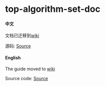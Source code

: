 # top-algorithm-set-doc

#### 中文

文档已迁移到[wiki][1]

[1]: https://github.com/ineedahouse/top-algorithm-set/wiki

源码: [Source][2]

[2]: https://github.com/ineedahouse/top-algorithm-set

#### English

The guide moved to [wiki][3]

[3]: https://github.com/ineedahouse/top-algorithm-set/wiki

Source code: [Source][4]

[4]: https://github.com/ineedahouse/top-algorithm-set
